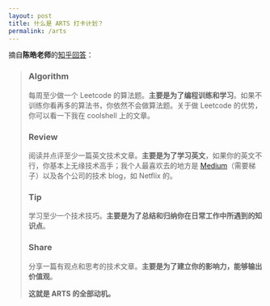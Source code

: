 ```yaml
---
layout: post
title: 什么是 ARTS 打卡计划？
permalink: /arts
---
```


摘自**陈皓老师**的[知乎回答](https://www.zhihu.com/question/301150832/answer/529809529)：

> ### Algorithm
>
> 每周至少做一个 Leetcode 的算法题。**主要是为了编程训练和学习**。如果不训练你看再多的算法书，你依然不会做算法题。关于做 Leetcode 的优势，你可以看一下我在 coolshell 上的文章。
>
> ### Review
>
> 阅读并点评至少一篇英文技术文章。**主要是为了学习英文**，如果你的英文不行，你基本上无缘技术高手；我个人最喜欢去的地方是 [Medium](http://Medium.com)（需要梯子）以及各个公司的技术 blog，如 Netflix 的。
>
> ### Tip
>
> 学习至少一个技术技巧。**主要是为了总结和归纳你在日常工作中所遇到的知识点**。
>
> ### Share
>
> 分享一篇有观点和思考的技术文章。**主要是为了建立你的影响力，能够输出价值观**。
>
> **这就是 ARTS 的全部动机。**

